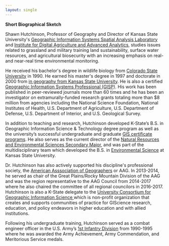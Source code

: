 ```yaml
---
layout: single
---
```


<strong>Short Biographical Sketch</strong>

Shawn Hutchinson, Professor of Geography and Director of Kansas State University's <a href="https://www.ksu.edu/gissal" target="_blank">Geographic Information Systems Spatial Analysis Laboratory</a> and <a href="https://www.ksu.edu/id3a" target="_blank">Institute for Digital Agriculture and Advanced Analytics</a>, studies issues related to grassland and military training land sustainability, surface water resources, and agricultural biosecurity with an increasing emphasis on real- and near-real time environmental monitoring.

He received his bachelor's degree in wildlife biology from <a href="https://www.colostate.edu/" target="_blank">Colorado State University</a> in 1990. He earned his master's degree in 1997 and doctorate in 2000 from <a href="https://www.ksu.edu" target="_blank"> in geography from Kansas State University</a>. He is also a certified <a href="https://gisci.org" target="_blank">Geographic Information Systems Professional (GISP)</a>. His work has been published in peer-reviewed journals more than 60 times and he has been an investigator on extramurally-funded research grants totaling more than $8 million from agencies including the National Science Foundation, National Institutes of Health, U.S. Department of Agriculture, U.S. Department of Defense, U.S. Department of Interior, and U.S. Geological Survey.

In addition to teaching and research, Hutchinson developed K-State’s B.S. in Geographic Information Science & Technology degree program as well as the university’s successful undergraduate and graduate <a href="https://www.k-state.edu/geography/academics/giscertificates.html" target="_blank">GIS certificate programs</a>. He also serves as the current director of the <a href="https://www.ksu.edu/nres" target="_blank">Natural Resources and Environmental Sciences Secondary Major</a>, and was part of the multidisciplinary team which developed the B.S. in <a href="https://www.k-state.edu/environmental-science/explore/" target="_blank">Environmental Science</a> at Kansas State University.

Dr. Hutchinson has also actively supported his discipline's professional society, the <a href="https://www.aag.org/" target="_blank">American Asssociation of Geographers</a> or AAG.  In 2013-2014, he served as chair of the Great Plains/Rocky Mountain Division of the AAG and was the region representative to the AAG Council from 2014-2017 where he also chaired the committee of all regional councilors in 2016-2017.  Hutchinson is also a K-State delegate to the <a href="https://www.ucgis.org/" target="_blank">University Consortium for Geographic Information Science </a> which is non-profit organization that creates and supports communities of practice for GIScience research, education, and policy endeavors in higher education and with allied institutions.

Following his undergraduate training, Hutchinson served as a combat engineer officer in the U.S. Army’s <a href="https://www.fdmuseum.org/about-the-1st-infantry-division/" target="_blank">1st Infantry Division</a> from 1990-1995 where he was awarded the Army Achievement, Army Commendation, and Meritorious Service medals.
